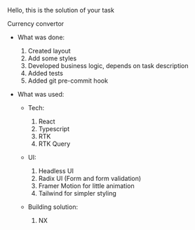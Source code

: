 Hello, this is the solution of your task

Currency convertor

- What was done:

  1. Created layout
  2. Add some styles
  3. Developed business logic, depends on task description
  4. Added tests
  5. Added git pre-commit hook

- What was used:

  - Tech:

    1. React
    2. Typescript
    3. RTK
    4. RTK Query

  - UI:

    1. Headless UI
    2. Radix UI (Form and form validation)
    3. Framer Motion for little animation
    4. Tailwind for simpler styling

  - Building solution:

    1. NX
